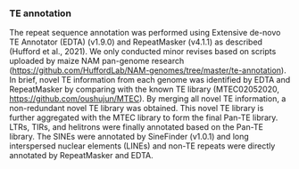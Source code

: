### TE annotation
The repeat sequence annotation was performed using Extensive de-novo TE Annotator (EDTA) (v1.9.0) 
and RepeatMasker (v4.1.1) as described (Hufford et al., 2021). We only conducted minor revises 
based on scripts uploaded by maize NAM pan-genome research 
(https://github.com/HuffordLab/NAM-genomes/tree/master/te-annotation). In brief, novel TE information from
each genome was identified by EDTA and RepeatMasker by comparing with the known TE library 
(MTEC02052020, https://github.com/oushujun/MTEC). By merging all novel TE information, a non-redundant
novel TE library was obtained. This novel TE library is further aggregated with the MTEC library to 
form the final Pan-TE library. LTRs, TIRs, and helitrons were finally annotated based on the Pan-TE library.
The SINEs were annotated by SineFinder (v1.0.1) and long interspersed nuclear elements (LINEs) and
non-TE repeats were directly annotated by RepeatMasker and EDTA.
